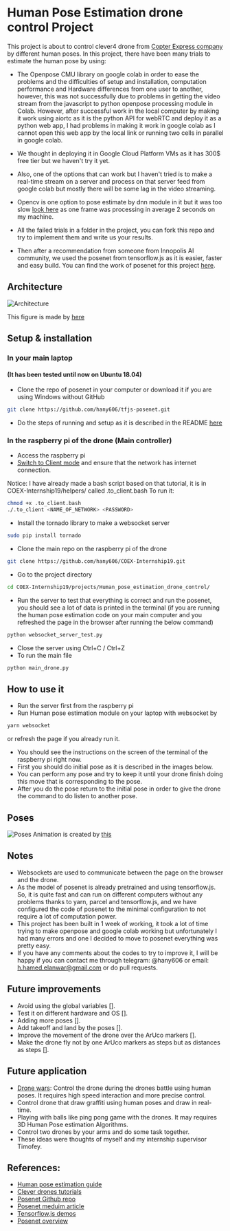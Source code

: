 # Human Pose Estimation drone control Project

This project is about to control clever4 drone from [Copter Express company](https://copterexpress.com/) by different human poses.
In this project, there have been many trials to estimate the human pose by using:

- The Openpose CMU library on google colab in order to ease the problems and the difficulties of setup and installation, computation performance and Hardware differences from one user to another, however, this was not successfully due to problems in getting the video stream from the javascript to python openpose processing module in Colab. However, after successful work in the local computer by making it work using aiortc as it is the python API for webRTC and deploy it as a python web app, I had problems in making it work in google colab as I cannot open this web app by the local link or running two cells in parallel in google colab.

- We thought in deploying it in Google Cloud Platform VMs as it has 300$ free tier but we haven't try it yet.
- Also, one of the options that can work but I haven't tried is to make a real-time stream on a server and process on that server feed from google colab but mostly there will be some lag in the video streaming.

- Opencv is one option to pose estimate by dnn module in it but it was too slow [look here](https://www.learnopencv.com/tag/openpose/) as one frame was processing in average 2 seconds on my machine.

- All the failed trials in a folder in the project, you can fork this repo and try to implement them and write us your results.
- Then after a recommendation from someone from Innopolis AI community, we used the posenet from tensorflow.js as it is easier, faster and easy build. You can find the work of posenet for this project [here](https://github.com/hany606/tfjs-posenet).

## Architecture

![Architecture](https://github.com/hany606/COEX-Internship19/blob/master/projects/Human_pose_estimation_drone_control/architecture.png)

This figure is made by [here](https://www.draw.io/)

## Setup & installation

### In your main laptop

#### (It has been tested until now on Ubuntu 18.04)

- Clone the repo of posenet in your computer or download it if you are using Windows without GitHub

```sh
git clone https://github.com/hany606/tfjs-posenet.git
```

- Do the steps of running and setup as it is described in the README [here](https://github.com/hany606/tfjs-posenet/tree/master/posenet)

### In the raspberry pi of the drone (Main controller)

- Access the raspberry pi
- [Switch to Client mode](https://clever.copterexpress.com/en/network.html) and ensure that the network has internet connection.

Notice: I have already made a bash script based on that tutorial, it is in COEX-Internship19/helpers/ called .to_client.bash
To run it:

```sh
chmod +x .to_client.bash
./.to_client <NAME_OF_NETWORK> <PASSWORD>
```

- Install the tornado library to make a websocket server

```sh
sudo pip install tornado
```

- Clone the main repo on the raspberry pi of the drone

```sh
git clone https://github.com/hany606/COEX-Internship19.git
```

- Go to the project directory

```sh
cd COEX-Internship19/projects/Human_pose_estimation_drone_control/
```

- Run the server to test that everything is correct and run the posenet, you should see a lot of data is printed in the terminal (if you are running the human pose estimation code on your main computer and you refreshed the page in the browser after running the below command)

```sh
python websocket_server_test.py
```

- Close the server using Ctrl+C / Ctrl+Z
- To run the main file

```sh
python main_drone.py

```

## How to use it

- Run the server first from the raspberry pi
- Run Human pose estimation module on your laptop with websocket by

```sh
yarn websocket
```

or refresh the page if you already run it.

- You should see the instructions on the screen of the terminal of the raspberry pi right now.
- First you should do initial pose as it is described in the images below.
- You can perform any pose and try to keep it until your drone finish doing this move that is corresponding to the pose.
- After you do the pose return to the initial pose in order to give the drone the command to do listen to another pose.

## Poses

![Poses](https://github.com/hany606/COEX-Internship19/blob/master/projects/Human_pose_estimation_drone_control/Poses.jpg)
Animation is created by [this](https://justsketchme.web.app/)

## Notes

- Websockets are used to communicate between the page on the browser and the drone.
- As the model of posenet is already pretrained and using tensorflow.js. So, it is quite fast and can run on different computers without any problems thanks to yarn, parcel and tensorflow.js, and we have configured the code of posenet to the minimal configuration to not require a lot of computation power.
- This project has been built in 1 week of working, it took a lot of time trying to make openpose and google colab working but unfortunately I had many errors and one I decided to move to posenet everything was pretty easy.
- If you have any comments about the codes to try to improve it, I will be happy if you can contact me through telegram: @hany606 or email: h.hamed.elanwar@gmail.com or do pull requests.

## Future improvements

- Avoid using the global variables [].
- Test it on different hardware and OS [].
- Adding more poses [].
- Add takeoff and land by the poses [].
- Improve the movement of the drone over the ArUco markers [].
- Make the drone fly not by one ArUco markers as steps but as distances as steps [].

## Future application

- [Drone wars](https://web.facebook.com/COEXDrones/photos/pcb.1129309377266616/1129308437266710/?type=3&theater): Control the drone during the drones battle using human poses. It requires high speed interaction and more precise control.
- Control drone that draw graffiti using human poses and draw in real-time.
- Playing with balls like ping pong game with the drones. It may requires 3D Human Pose estimation Algorithms.
- Control two drones by your arms and do some task together.
- These ideas were thoughts of myself and my internship supervisor Timofey.


## References:

- [Human pose estimation guide](https://blog.nanonets.com/human-pose-estimation-2d-guide/)
- [Clever drones tutorials](https://clever.copterexpress.com/en/)
- [Posenet Github repo](https://github.com/tensorflow/tfjs-models/tree/master/posenet)
- [Posenet meduim article](https://medium.com/tensorflow/real-time-human-pose-estimation-in-the-browser-with-tensorflow-js-7dd0bc881cd5)
- [Tensorflow.js demos](https://www.tensorflow.org/js/demos)
- [Posenet overview](https://www.tensorflow.org/lite/models/pose_estimation/overview)
